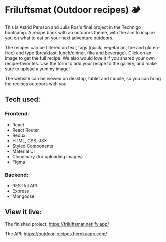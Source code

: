 # Friluftsmat (Outdoor recipes) 🏕

This is Astrid Persson and Julia Ros's final project in the Technigo bootcamp. A recipe bank with an outdoors theme, with the aim to inspire you on what to eat on your next adventure outdoors. 

The recipes can be filtered on text, tags (quick, vegetarian, fire and gluten-free) and type (breakfast, lunch/dinner, fika and beverage). Click on an image to get the full recipe. We also would love it if you shared your own recipe-favorites. Use the form to add your recipe to the gallery, and make sure to upload a yummy image! 

The website can be viewed on desktop, tablet and mobile, so you can bring the recipes outdoors with you. 

## Tech used:

### Frontend:
* React
* React Router 
* Redux
* HTML, CSS, JSX
* Styled Components
* Material UI
* Cloudinary (for uploading images)
* Figma

### Backend:
* RESTful API
* Express
* Mongoose

## View it live:
The finished project: https://friluftsmat.netlify.app/

The API: https://outdoor-recipes.herokuapp.com/
